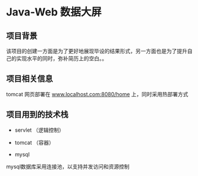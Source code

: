 # Java-Web 数据大屏

## 项目背景

该项目的创建一方面是为了更好地展现毕设的结果形式，另一方面也是为了提升自己的实现水平的同时，弥补简历上的空白。。

## 项目相关信息

tomcat 网页部署在 www.localhost.com:8080/home 上，同时采用热部署方式

## 项目用到的技术栈

- servlet （逻辑控制）

- tomcat （容器）

- mysql

mysql数据库采用连接池，以支持并发访问和资源控制